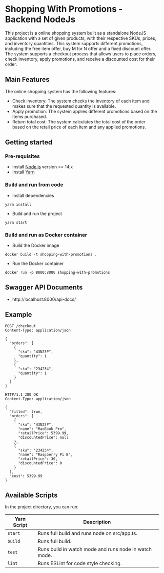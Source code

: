 # Shopping With Promotions - Backend NodeJs

This project is a online shopping system built as a standalone NodeJS application with a set of given products, 
with their respective SKUs, prices, and inventory quantities. This system supports different promotions, including 
the free item offer, buy M for N offer and a fixed discount offer. The system supports a checkout process 
that allows users to place orders, check inventory, apply promotions, and receive a discounted cost for their order.

## Main Features

The online shopping system has the following features:
- Check inventory: The system checks the inventory of each item and makes sure that the requested quantity is available.
- Apply promotion: The system applies different promotions based on the items purchased.
- Return total cost: The system calculates the total cost of the order based on the retail price of each item and any applied promotions.

## Getting started

### Pre-requisites
- Install [Node.js](https://nodejs.org/en/) version >= 14.x
- Install [Yarn](https://yarnpkg.com/getting-started/install)

### Build and run from code
- Install dependencies
```yarn
yarn install
```
- Build and run the project
```yarn
yarn start
```

### Build and run as Docker container
- Build the Docker image
```docker
docker build -t shopping-with-promotions .
```
- Run the Docker container
```docker
docker run -p 8000:8000 shopping-with-promotions
```

## Swagger API Documents

- http://localhost:8000/api-docs/

## Example
```
POST /checkout
Content-Type: application/json

{
  "orders": [
    {
      "sku": "43N23P",
      "quantity": 1
    },
    {
      "sku": "234234",
      "quantity": 1
    }
  ]
}
```

```
HTTP/1.1 200 OK
Content-Type: application/json

{
  "filled": true,
  "orders": [
    {
      "sku": "43N23P",
      "name": "MacBook Pro",
      "retailPrice": 5399.99,
      "discountedPrice": null
    },
    {
      "sku": "234234",
      "name": "Raspberry Pi B",
      "retailPrice": 30,
      "discountedPrice": 0
    }
  ],
  "cost": 5399.99
}
```

## Available Scripts

In the project directory, you can run:

| Yarn Script | Description |
| ------------------------- | ------------------------------------------------------------------------------------------------- |
| `start`           | Runs full build and runs node on src/app.ts. |
| `build     `      | Runs full build. |
| `test`            | Runs build in watch mode and runs node in watch mode. |                                         |
| `lint`            | Runs ESLint for code style checking. |


